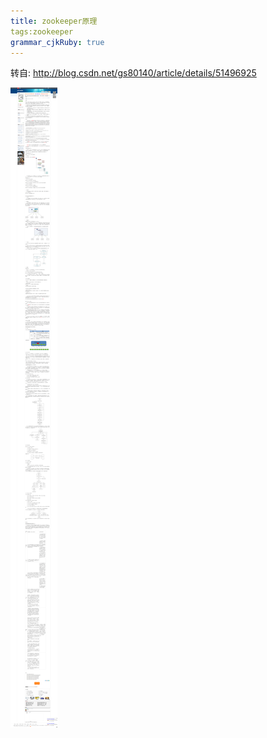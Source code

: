 ```yaml
---
title: zookeeper原理
tags:zookeeper
grammar_cjkRuby: true
---
```


转自: http://blog.csdn.net/gs80140/article/details/51496925

![zookeeper原理][1]


  [1]: ./images/%E4%B8%80%E7%9B%B4%E5%AF%B9zookeeper%E7%9A%84%E5%BA%94%E7%94%A8%E5%92%8C%E5%8E%9F%E7%90%86%E6%AF%94%E8%BE%83%E8%BF%B7%E7%B3%8A%EF%BC%8C%E4%BB%8A%E5%A4%A9%E7%9C%8B%E4%B8%80%E7%AF%87%E6%96%87%E7%AB%A0%EF%BC%8C%E8%AE%B2%E5%BE%97%E5%BE%88%E9%80%9A%E9%80%8F%EF%BC%8C%E5%88%86%E4%BA%AB%E5%A6%82%E4%B8%8B%EF%BC%9A%20-%20gs801.png "一直对zookeeper的应用和原理比较迷糊，今天看一篇文章，讲得很通透，分享如下： - gs801"